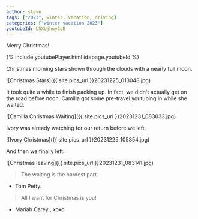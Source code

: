 ```yaml
---
author: steve
tags: ["2023", winter, vacation, driving]
categories: ["winter vacation 2023"]
youtubeId: L5XUjhuy2qE
---
```

Merry Christmas!  

{% include youtubePlayer.html id=page.youtubeId %}

Christmas morning stars shown through the clouds with a nearly full moon.  

![Christmas Stars]({{ site.pics_url }}20231225_013048.jpg)  

It took quite a while to finish packing up. In fact, we didn't actually get on the road before noon. Camilla got some pre-travel youtubing in while she waited.  

![Camilla Christmas Waiting]({{ site.pics_url }}20231231_083033.jpg)  

Ivory was already watching for our return before we left.   

![Ivory Christmas]({{ site.pics_url }}20231225_105854.jpg)  

And then we finally left.  

![Christmas leaving]({{ site.pics_url }}20231231_083141.jpg)  

> The waiting is the hardest part.  

- Tom Petty.  

> All I want for Christmas is you!  

- Mariah Carey , xoxo  
